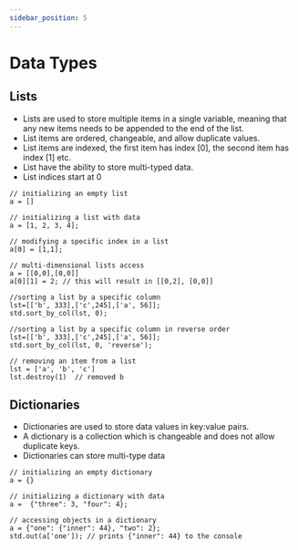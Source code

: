 ```yaml
---
sidebar_position: 5
---
```


# Data Types

## Lists

- Lists are used to store multiple items in a single variable, meaning that any new items needs to be appended to the end of the list.
- List items are ordered, changeable, and allow duplicate values.
- List items are indexed, the first item has index [0], the second item has index [1] etc.
- List have the ability to store multi-typed data.
- List indices start at 0

```jac
// initializing an empty list
a = []

// initializing a list with data
a = [1, 2, 3, 4];

// modifying a specific index in a list
a[0] = [1,1];

// multi-dimensional lists access
a = [[0,0],[0,0]]
a[0][1] = 2; // this will result in [[0,2], [0,0]]

//sorting a list by a specific column
lst=[['b', 333],['c',245],['a', 56]];
std.sort_by_col(lst, 0);

//sorting a list by a specific column in reverse order
lst=[['b', 333],['c',245],['a', 56]];
std.sort_by_col(lst, 0, 'reverse');

// removing an item from a list
lst = ['a', 'b', 'c']
lst.destroy(1)  // removed b
```

## Dictionaries

- Dictionaries are used to store data values in key:value pairs.
- A dictionary is a collection which is changeable and does not allow duplicate keys.
- Dictionaries can store multi-type data

```jac
// initializing an empty dictionary
a = {}

// initializing a dictionary with data
a =  {"three": 3, "four": 4};

// accessing objects in a dictionary
a = {"one": {"inner": 44}, "two": 2};
std.out(a['one']); // prints {"inner": 44} to the console
```
